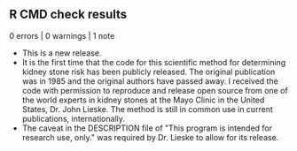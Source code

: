 ## R CMD check results

0 errors | 0 warnings | 1 note

* This is a new release.
* It is the first time that the code for this scientific method for determining
  kidney stone risk has been publicly released.  The original publication was in
  1985 and the original authors have passed away.  I received the code with
  permission to reproduce and release open source from one of the world experts
  in kidney stones at the Mayo Clinic in the United States, Dr. John Lieske.
  The method is still in common use in current publications, internationally.
* The caveat in the DESCRIPTION file of "This program is intended for research
  use, only." was required by Dr. Lieske to allow for its release.

